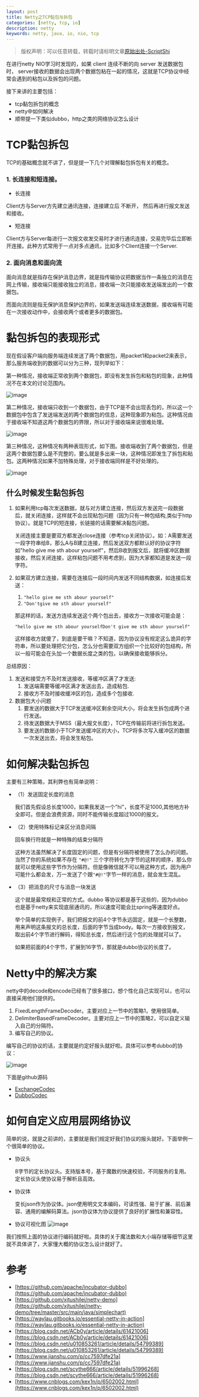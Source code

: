 ```yaml
---
layout: post
title: Netty之TCP黏包与拆包
categories: [netty, tcp, io]
description: netty
keywords: netty, java, io, nio, tcp
---
```


> 版权声明：可以任意转载，转载时请标明文章[原始出处-ScriptShi](http://www.xjtushilei.com/2018/05/16/tcp-codec/)

在进行netty NIO学习时发现的，如果 client 连续不断的向 server 发送数据包时， server接收的数据会出现两个数据包粘在一起的情况，这就是TCP协议中经常会遇到的粘包以及拆包的问题。

接下来讲的主要包括：
- tcp黏包拆包的概念
- netty中如何解决
- 顺带提一下类似dubbo，http之类的网络协议怎么设计



# TCP黏包拆包

TCP的基础概念就不讲了，但是提一下几个对理解黏包拆包有关的概念。

### 1. 长连接和短连接。

- 长连接

Client方与Server方先建立通讯连接，连接建立后 不断开， 然后再进行报文发送和接收。

- 短连接

Client方与Server每进行一次报文收发交易时才进行通讯连接，交易完毕后立即断开连接。此种方式常用于一点对多点通讯，比如多个Client连接一个Server.

### 2. 面向消息和面向流

面向消息就是指存在保护消息边界，就是指传输协议把数据当作一条独立的消息在网上传输，接收端只能接收独立的消息，接收端一次只能接收发送端发出的一个数据包。

而面向流则是指无保护消息保护边界的，如果发送端连续发送数据，接收端有可能在一次接收动作中，会接收两个或者更多的数据包。

# 黏包拆包的表现形式  
现在假设客户端向服务端连续发送了两个数据包，用packet1和packet2来表示，那么服务端收到的数据可以分为三种，现列举如下：

第一种情况，接收端正常收到两个数据包，即没有发生拆包和粘包的现象，此种情况不在本文的讨论范围内。

![image](/images/blog/tcp-codec/1.png)

第二种情况，接收端只收到一个数据包，由于TCP是不会出现丢包的，所以这一个数据包中包含了发送端发送的两个数据包的信息，这种现象即为粘包。这种情况由于接收端不知道这两个数据包的界限，所以对于接收端来说很难处理。

![image](/images/blog/tcp-codec/2.png)

第三种情况，这种情况有两种表现形式，如下图。接收端收到了两个数据包，但是这两个数据包要么是不完整的，要么就是多出来一块，这种情况即发生了拆包和粘包。这两种情况如果不加特殊处理，对于接收端同样是不好处理的。

![image](/images/blog/tcp-codec/3.png)

## 什么时候发生黏包拆包

1. 如果利用tcp每次发送数据，就与对方建立连接，然后双方发送完一段数据后，就关闭连接，这样就不会出现粘包问题（因为只有一种包结构,类似于http协议）。就是TCP的短连接，长链接的话需要解决黏包问题。

    关闭连接主要是要双方都发送close连接（参考tcp关闭协议）。如：A需要发送一段字符串给B，那么A与B建立连接，然后发送双方都默认好的协议字符如"hello give me sth abour yourself"，然后B收到报文后，就将缓冲区数据接收，然后关闭连接，这样粘包问题不用考虑到，因为大家都知道是发送一段字符。

2. 如果双方建立连接，需要在连接后一段时间内发送不同结构数据，如连接后发送：

    1) `"hello give me sth abour yourself"`
    2) `"Don'tgive me sth abour yourself"`

    那这样的话，发送方连续发送这个两个包出去，接收方一次接收可能会是：
   
    `"hello give me sth abour yourselfDon't give me sth abour yourself"`
    
    这样接收方就傻了，到底是要干嘛？不知道，因为协议没有规定这么诡异的字符串，所以要处理把它分包，怎么分也需要双方组织一个比较好的包结构，所以一般可能会在头加一个数据长度之类的包，以确保接收能够拆分。
    
总结原因：

1. 发送和接受方不及时发送接收，等缓冲区满了才发送:
    1. 发送端需要等缓冲区满才发送出去，造成粘包.
    2. 接收方不及时接收缓冲区的包，造成多个包接收.
2. 数据包大小问题
    1. 要发送的数据大于TCP发送缓冲区剩余空间大小，将会发生拆包成两个进行发送。
    2. 待发送数据大于MSS（最大报文长度），TCP在传输前将进行拆包发送。
    3. 要发送的数据小于TCP发送缓冲区的大小，TCP将多次写入缓冲区的数据一次发送出去，将会发生粘包。

# 如何解决黏包拆包

主要有三种策略，其利弊也有简单说明：

- （1）发送固定长度的消息
    
    我们首先假设总长度1000，如果我发送一个"hi"，长度不足1000,其他地方补全即可。但是会浪费资源，同时不能传输长度超过1000的报文。

- （2）使用特殊标记来区分消息间隔

    回车换行符就是一种特殊的结束分隔符
    
    这种方法虽然解决了长度固定的问题，但是有分隔符被使用了怎么办的问题。当然了你的系统如果不存在 `"#@!"` 三个字符转化为字节的这样的顺序，那么你就可以使用这些字节作为分隔符。但是像微信就不可以用这种方式，因为用户可能什么都会发，万一发送了个跟`"#@!"`字节一样的消息，就会发生混乱。
    

- （3）把消息的尺寸与消息一块发送

    这个就是最常规和正常的方式。dubbo 等协议都是基于这些的，因为dubbo也是基于netty来实现底层通讯的，所以速度可能会比spring等速度好点。
    
    举个简单的实现例子，我们把报文的前4个字节永远固定，就是一个长整数，用来声明这条报文的总长度，后面的字节当成body。每次一方接收到报文，取出前4个字节进行解码，得知总长度，然后进行这个包的处理就可以了。
    
    如果把前面的4个字节，扩展到16字节，那就是dubbo协议的长度了。

# Netty中的解决方案

netty中的decode和encode已经有了很多接口，想个性化自己实现可以，也可以直接采用他们提供的。

1. FixedLengthFrameDecoder。主要对应上一节中的策略1，使用很简单。
2. DelimiterBasedFrameDecoder。主要对应上一节中的策略2，可以自定义输入自己的分隔符。
3. 编写自己的协议。

编写自己的协议的话，主要就是约定好报头就好啦。具体可以参考dubbo的协议：

![image](/images/blog/tcp-codec/4.png)


下面是github源码

- [ExchangeCodec](https://github.com/apache/incubator-dubbo/blob/master/dubbo-remoting/dubbo-remoting-api/src/main/java/com/alibaba/dubbo/remoting/exchange/codec/ExchangeCodec.java)
- [DubboCodec](https://github.com/apache/incubator-dubbo/blob/master/dubbo-rpc/dubbo-rpc-dubbo/src/main/java/com/alibaba/dubbo/rpc/protocol/dubbo/DubboCodec.java)

# 如何自定义应用层网络协议

简单的说，就是之前讲的，主要就是我们规定好我们协议的报头就好。下面举例一个很简单的协议。

- 协议头 

    8字节的定长协议头。支持版本号，基于魔数的快速校验，不同服务的复用。定长协议头使协议易于解析且高效。 
- 协议体 

    变长json作为协议体。json使用明文文本编码，可读性强、易于扩展、前后兼容、通用的编解码算法。json协议体为协议提供了良好的扩展性和兼容性。 
- 协议可视化图 
    ![image](/images/blog/tcp-codec/5.png)
    
我们按照上面的协议进行编码就好啦。具体的关于魔法数和大小端存储等细节这里就不具体讲了，大家懂大概的协议怎么设计就好了。


# 参考

- [https://github.com/apache/incubator-dubbo](https://github.com/apache/incubator-dubbo)
- [https://github.com/xjtushilei/netty-demo](https://github.com/xjtushilei/netty-demo/tree/master/src/main/java/simplechart)
- [https://waylau.gitbooks.io/essential-netty-in-action](https://waylau.gitbooks.io/essential-netty-in-action)
- [https://blog.csdn.net/ACb0y/article/details/61421006](https://blog.csdn.net/ACb0y/article/details/61421006)
- [https://blog.csdn.net/u010853261/article/details/54799389](https://blog.csdn.net/u010853261/article/details/54799389)
- [https://www.jianshu.com/p/cc7597dfe21a](https://www.jianshu.com/p/cc7597dfe21a)
- [https://blog.csdn.net/scythe666/article/details/51996268](https://blog.csdn.net/scythe666/article/details/51996268)
- [https://www.cnblogs.com/kex1n/p/6502002.html](https://www.cnblogs.com/kex1n/p/6502002.html)